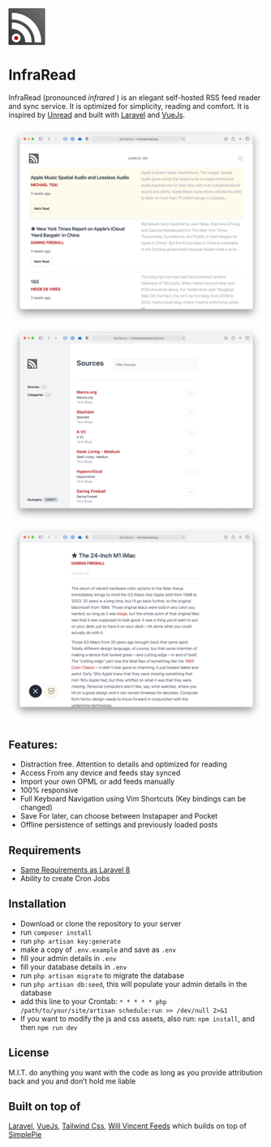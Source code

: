 <img src="public/img/infraread144.png" width="72" height="72">

# InfraRead

InfraRead (pronounced _infrared_ ) is an elegant self-hosted RSS feed reader and sync service. It is optimized for simplicity, reading and comfort. It is inspired by [Unread](https://itunes.apple.com/us/app/unread-rss-reader/id1252376153?mt=8) and built with [Laravel](https://laravel.com) and [VueJs](https://vuejs.org/).

<img src="public/img/screenshot.png" width="600" height="auto"> <br/>
<img src="public/img/screenshot-2.png" width="600" height="auto"> <br/>
<img src="public/img/screenshot-3.png" width="600" height="auto"> <br/>

## Features:

*   Distraction free. Attention to details and optimized for reading
*   Access From any device and feeds stay synced
*   Import your own OPML or add feeds manually
*   100% responsive
*   Full Keyboard Navigation using Vim Shortcuts (Key bindings can be changed)
*   Save For later, can choose between Instapaper and Pocket
*   Offline persistence of settings and previously loaded posts

## Requirements

*  [Same Requirements as Laravel 8](https://laravel.com/docs/5.5/installation#server-requirements)
*  Ability to create Cron Jobs

## Installation

*  Download or clone the repository to your server 
*  run ```composer install```
*  run ```php artisan key:generate```
*  make a copy of ```.env.example``` and save as ```.env```
*  fill your admin details in ```.env```
*  fill your database details in ```.env```
*  run ```php artisan migrate``` to migrate the database
*  run ```php artisan db:seed```, this will populate your admin details in the database
*  add this line to your Crontab: ```* * * * * php /path/to/your/site/artisan schedule:run >> /dev/null 2>&1```
*  If you want to modify the js and css assets, also run: ```npm install```, and then ```npm run dev```

## License

M.I.T. do anything you want with the code as long as you provide attribution back and you and don’t hold me liable

## Built on top of

[Laravel](laravel.com), [VueJs](vuejs.org), [Tailwind Css](https://tailwindcss.com), [Will Vincent Feeds](https://github.com/willvincent/feeds) which 
builds on top of [SimplePie](http://simplepie.org/)
